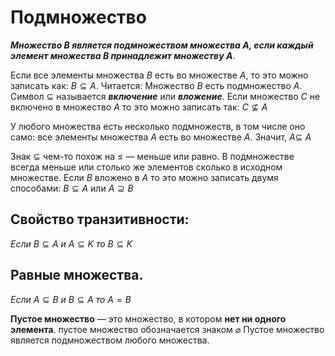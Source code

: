 
# Подмножество

***Множество B является подмножеством множества А, если каждый элемент множества B принадлежит множеству А***.

Если все элементы множества $B$ есть во множестве $А$, то это можно записать как:
$B ⊆ A$. Читается: Множество $B$ есть подмножество $A$. Символ ⊆ называется ***включение*** или ***вложение***. Если множество $C$ не включено в множество $A$ то это можно записать так: $C \not\subseteq A$  

У любого множества есть несколько подмножеств, в том числе оно само: все элементы множества $A$ есть во множестве $A$. Значит, $A \subseteq\ A$  

Знак $\subseteq$ чем-то похож на $\leq$ — меньше или равно. В подмножестве всегда меньше или столько же элементов сколько в исходном множестве.  Если $B$ вложено в $A$ то это можно записать двумя способами: $B \subseteq A$ или  $A \supseteq B$




## Свойство транзитивности:  

$Если \ B \subseteq A\ и\ A \subseteq K\ то\ B \subseteq K$  

## Равные множества.

$Если\ A \subseteq B\ и\ B \subseteq A\ то\ A=B$

**Пустое множество** — это множество, в котором **нет ни одного элемента**. 
пустое множество обозначается знаком $\varnothing$ Пустое множество является подмножеством любого множества.
